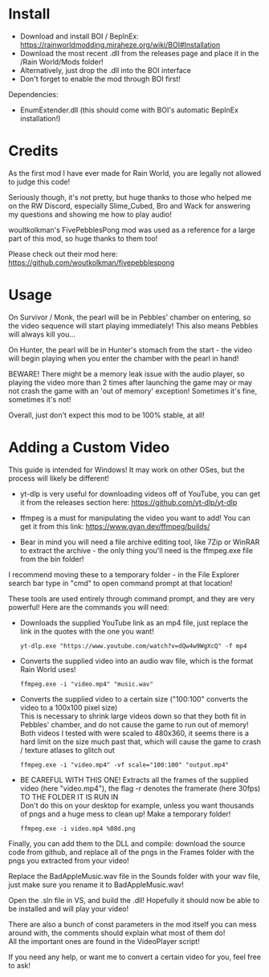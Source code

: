 # Install
- Download and install BOI / BepInEx: https://rainworldmodding.miraheze.org/wiki/BOI#Installation
- Download the most recent .dll from the releases page and place it in the /Rain World/Mods folder!
- Alternatively, just drop the .dll into the BOI interface
- Don't forget to enable the mod through BOI first!

Dependencies:
- EnumExtender.dll (this should come with BOI's automatic BepInEx installation!)

# Credits
As the first mod I have ever made for Rain World, you are legally not allowed to judge this code!

Seriously though, it's not pretty, but huge thanks to those who helped me on the RW Discord, especially Slime_Cubed, Bro and Wack for answering my questions and showing me how to play audio!

woultkolkman's FivePebblesPong mod was used as a reference for a large part of this mod, so huge thanks to them too!

Please check out their mod here: https://github.com/woutkolkman/fivepebblespong

# Usage
On Survivor / Monk, the pearl will be in Pebbles' chamber on entering, so the video sequence will start playing immediately!
This also means Pebbles will always kill you... 

On Hunter, the pearl will be in Hunter's stomach from the start - the video will begin playing when you enter the chamber with the pearl in hand!

BEWARE! There might be a memory leak issue with the audio player, so playing the video more than 2 times after launching the game may or may not crash the game with an 'out of memory' exception! Sometimes it's fine, sometimes it's not!

Overall, just don't expect this mod to be 100% stable, at all!

# Adding a Custom Video

This guide is intended for Windows! It may work on other OSes, but the process will likely be different!

- yt-dlp is very useful for downloading videos off of YouTube, you can get it from the releases section here: https://github.com/yt-dlp/yt-dlp

- ffmpeg is a must for manipulating the video you want to add! You can get it from this link: https://www.gyan.dev/ffmpeg/builds/

- Bear in mind you will need a file archive editing tool, like 7Zip or WinRAR to extract the archive - the only thing you'll need is the ffmpeg.exe file from the bin folder! 

I recommend moving these to a temporary folder - in the File Explorer search bar type in "cmd" to open command prompt at that location!

These tools are used entirely through command prompt, and they are very powerful! Here are the commands you will need:

- Downloads the supplied YouTube link as an mp4 file, just replace the link in the quotes with the one you want!

  `yt-dlp.exe "https://www.youtube.com/watch?v=dQw4w9WgXcQ" -f mp4`

- Converts the supplied video into an audio wav file, which is the format Rain World uses!  

  `ffmpeg.exe -i "video.mp4" "music.wav"`

- Converts the supplied video to a certain size ("100:100" converts the video to a 100x100 pixel size)  
This is necessary to shrink large videos down so that they both fit in Pebbles' chamber, and do not cause the game to run out of memory!  
Both videos I tested with were scaled to 480x360, it seems there is a hard limit on the size much past that, which will cause the game to crash / texture atlases to glitch out

  `ffmpeg.exe -i "video.mp4" -vf scale="100:100" "output.mp4"`

- BE CAREFUL WITH THIS ONE! Extracts all the frames of the supplied video (here "video.mp4"), the flag -r denotes the framerate (here 30fps) TO THE FOLDER IT IS RUN IN  
Don't do this on your desktop for example, unless you want thousands of pngs and a huge mess to clean up! Make a temporary folder!  

  `ffmpeg.exe -i video.mp4 %08d.png`

Finally, you can add them to the DLL and compile: download the source code from github, and replace all of the pngs in the Frames folder with the pngs you extracted from your video!

Replace the BadAppleMusic.wav file in the Sounds folder with your wav file, just make sure you rename it to BadAppleMusic.wav!

Open the .sln file in VS, and build the .dll! Hopefully it should now be able to be installed and will play your video!

There are also a bunch of const parameters in the mod itself you can mess around with, the comments should explain what most of them do!  
All the important ones are found in the VideoPlayer script!

If you need any help, or want me to convert a certain video for you, feel free to ask!

